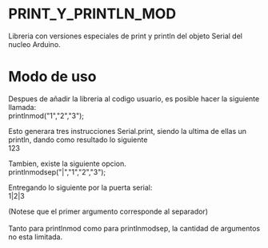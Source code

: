 # PRINT_Y_PRINTLN_MOD
Libreria con versiones especiales de print y println del objeto Serial del nucleo Arduino. 

# Modo de uso
Despues de añadir la libreria al codigo usuario, es posible hacer la siguiente llamada:<br>
	printlnmod("1","2","3");

Esto generara tres instrucciones Serial.print, siendo la ultima de ellas un println, dando como resultado lo siguiente<br>
	123
  
Tambien, existe la siguiente opcion.<br>
	printlnmodsep("|","1","2","3");
  
Entregando lo siguiente por la puerta serial:<br>
	1|2|3
 
(Notese que el primer argumento corresponde al separador)<br>
<br>
Tanto para printlnmod como para printlnmodsep, la cantidad de argumentos no esta limitada.

